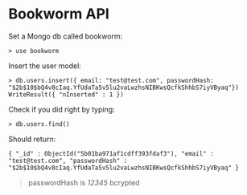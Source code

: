 # Bookworm API

Set a Mongo db called bookworm:

```
> use bookworm
```


Insert the user model: 

```
> db.users.insert({ email: "test@test.com", passwordHash: "$2b$10$bQ4v8cIaq.YfUdaTa5v5lu2vaLwzhsNIBKwsQcfkShhbS7iyVByaq"})
WriteResult({ "nInserted" : 1 })
```

Check if you did right by typing:
```
> db.users.find()
```

Should return:

```
{ "_id" : ObjectId("5b01ba971af1cdff393fdaf3"), "email" : "test@test.com", "passwordHash" : "$2b$10$bQ4v8cIaq.YfUdaTa5v5lu2vaLwzhsNIBKwsQcfkShhbS7iyVByaq" }
```

> passwordHash is _12345_ bcrypted